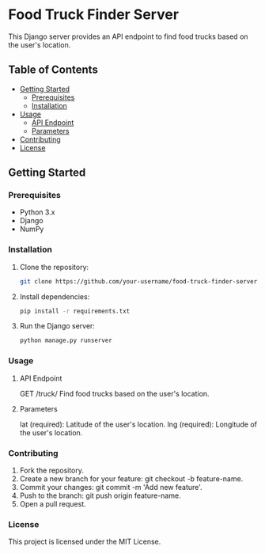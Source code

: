 # Food Truck Finder Server

This Django server provides an API endpoint to find food trucks based on the user's location.

## Table of Contents
- [Getting Started](#getting-started)
  - [Prerequisites](#prerequisites)
  - [Installation](#installation)
- [Usage](#usage)
  - [API Endpoint](#api-endpoint)
  - [Parameters](#parameters)
- [Contributing](#contributing)
- [License](#license)

## Getting Started

### Prerequisites

- Python 3.x
- Django
- NumPy

### Installation

1. Clone the repository:

   ```bash
   git clone https://github.com/your-username/food-truck-finder-server.git

2. Install dependencies:

    ```bash
    pip install -r requirements.txt

3. Run the Django server:

    ```bash
    python manage.py runserver

### Usage

1. API Endpoint

    GET /truck/
    Find food trucks based on the user's location.

2. Parameters

    lat (required): Latitude of the user's location.
    lng (required): Longitude of the user's location.

### Contributing

1. Fork the repository.
2. Create a new branch for your feature: git checkout -b feature-name.
3. Commit your changes: git commit -m 'Add new feature'.
4. Push to the branch: git push origin feature-name.
5. Open a pull request.

### License

This project is licensed under the MIT License.